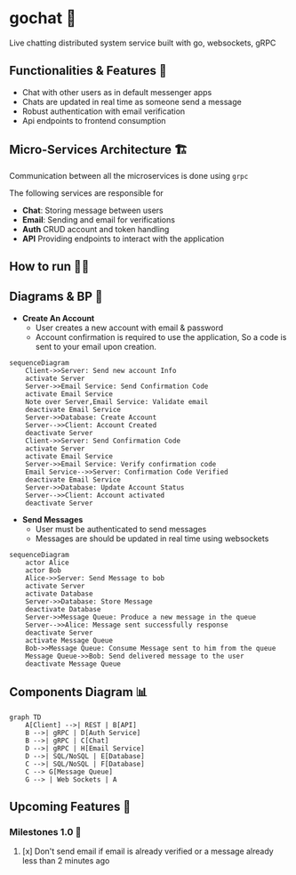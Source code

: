 # gochat 💬

Live chatting distributed system service built with go, websockets, gRPC

## Functionalities & Features 🚀

- Chat with other users as in default messenger apps
- Chats are updated in real time as someone send a message
- Robust authentication with email verification
- Api endpoints to frontend consumption

## Micro-Services Architecture 🏗

Communication between all the microservices is done using `grpc`

The following services are responsible for

- **Chat**: Storing message between users
- **Email**: Sending and email for verifications
- **Auth** CRUD account and token handling
- **API** Providing endpoints to interact with the application

## How to run 🏃‍♂️

## Diagrams & BP 📝

* **Create An Account**
  - User creates a new account with email & password
  - Account confirmation is required to use the application, So a code is sent to your email upon creation.

```mermaid
sequenceDiagram
    Client->>Server: Send new account Info
    activate Server
    Server->>Email Service: Send Confirmation Code
    activate Email Service
    Note over Server,Email Service: Validate email
    deactivate Email Service
    Server->>Database: Create Account
    Server-->>Client: Account Created
    deactivate Server
    Client->>Server: Send Confirmation Code
    activate Server
    activate Email Service
    Server->>Email Service: Verify confirmation code
    Email Service-->>Server: Confirmation Code Verified
    deactivate Email Service
    Server->>Database: Update Account Status
    Server-->>Client: Account activated
    deactivate Server
```

* **Send Messages**
  - User must be authenticated to send messages
  - Messages are should be updated in real time using websockets

```mermaid
sequenceDiagram
    actor Alice
    actor Bob
    Alice->>Server: Send Message to bob
    activate Server
    activate Database
    Server->>Database: Store Message
    deactivate Database
    Server->>Message Queue: Produce a new message in the queue
    Server-->>Alice: Message sent successfully response
    deactivate Server
    activate Message Queue
    Bob->>Message Queue: Consume Message sent to him from the queue
    Message Queue->>Bob: Send delivered message to the user
    deactivate Message Queue
```

## Components Diagram 📊

```mermaid
graph TD
    A[Client] -->| REST | B[API]
    B -->| gRPC | D[Auth Service]
    B -->| gRPC | C[Chat]
    D -->| gRPC | H[Email Service]
    D -->| SQL/NoSQL | E[Database]
    C -->| SQL/NoSQL | F[Database]
    C --> G[Message Queue]
    G --> | Web Sockets | A
```

## Upcoming Features 📌

### Milestones 1.0 🏁
1. [x] Don't send email if email is already verified or a message already less than 2 minutes ago

